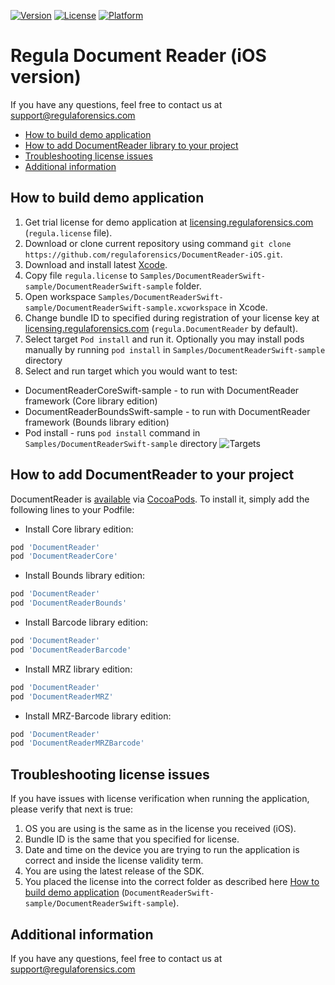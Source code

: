 [![Version](https://img.shields.io/cocoapods/v/DocumentReader.svg?style=flat)](http://cocoapods.org/pods/DocumentReader)
[![License](https://img.shields.io/cocoapods/l/DocumentReader.svg?style=flat)](http://cocoapods.org/pods/DocumentReader)
[![Platform](https://img.shields.io/cocoapods/p/DocumentReader.svg?style=flat)](http://cocoapods.org/pods/DocumentReader)

# Regula Document Reader (iOS version)
If you have any questions, feel free to contact us at support@regulaforensics.com

* [How to build demo application](#how_to_build_demo_application)
* [How to add DocumentReader library to your project](#how_to_add_documentreader_library_to_your_project)
* [Troubleshooting license issues](#troubleshooting_license_issues)
* [Additional information](#additional_information)

## <a name="how_to_build_demo_application"></a> How to build demo application
1. Get trial license for demo application at [licensing.regulaforensics.com](https://licensing.regulaforensics.com) (`regula.license` file).
1. Download or clone current repository using command `git clone https://github.com/regulaforensics/DocumentReader-iOS.git`.
1. Download and install latest [Xcode](https://developer.apple.com/xcode/download).
1. Copy file `regula.license` to `Samples/DocumentReaderSwift-sample/DocumentReaderSwift-sample` folder. 
1. Open workspace `Samples/DocumentReaderSwift-sample/DocumentReaderSwift-sample.xcworkspace` in Xcode.
1. Change bundle ID to specified during registration of your license key at [licensing.regulaforensics.com](https://licensing.regulaforensics.com) (`regula.DocumentReader` by default).
1. Select target `Pod install` and run it. Optionally you may install pods manually by running `pod install` in `Samples/DocumentReaderSwift-sample` directory
1. Select and run target which you would want to test:
* DocumentReaderCoreSwift-sample - to run with DocumentReader framework (Core library edition)
* DocumentReaderBoundsSwift-sample - to run with DocumentReader framework (Bounds library edition)
* Pod install - runs `pod install` command in `Samples/DocumentReaderSwift-sample` directory
![Targets](https://raw.githubusercontent.com/regulaforensics/DocumentReader-iOS/master/target_image.tiff)

## <a name="how_to_add_documentreader_library_to_your_project"></a> How to add DocumentReader to your project

DocumentReader is [available](https://cocoapods.org/pods/DocumentReader) via [CocoaPods](http://cocoapods.org). To install
it, simply add the following lines to your Podfile:
 
* Install Core library edition:
```ruby
pod 'DocumentReader'
pod 'DocumentReaderCore'
``` 
* Install Bounds library edition:
```ruby
pod 'DocumentReader'
pod 'DocumentReaderBounds'
```
* Install Barcode library edition:
```ruby
pod 'DocumentReader'
pod 'DocumentReaderBarcode'
```
* Install MRZ library edition:
```ruby
pod 'DocumentReader'
pod 'DocumentReaderMRZ'
```
* Install MRZ-Barcode library edition:
```ruby
pod 'DocumentReader'
pod 'DocumentReaderMRZBarcode'
```

## <a name="troubleshooting_license_issues"></a> Troubleshooting license issues
If you have issues with license verification when running the application, please verify that next is true:
1. OS you are using is the same as in the license you received (iOS).
1. Bundle ID is the same that you specified for license.
1. Date and time on the device you are trying to run the application is correct and inside the license validity term.
1. You are using the latest release of the SDK.
1. You placed the license into the correct folder as described here [How to build demo application](#how_to_build_demo_application) (`DocumentReaderSwift-sample/DocumentReaderSwift-sample`).

## <a name="additional_information"></a> Additional information
If you have any questions, feel free to contact us at support@regulaforensics.com
